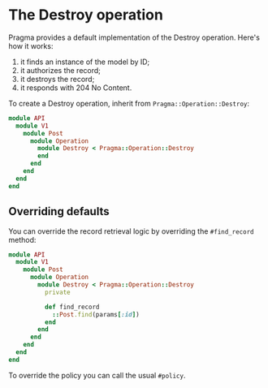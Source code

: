 # The Destroy operation

Pragma provides a default implementation of the Destroy operation. Here's how it works:

1. it finds an instance of the model by ID;
2. it authorizes the record;
3. it destroys the record;
4. it responds with 204 No Content.

To create a Destroy operation, inherit from `Pragma::Operation::Destroy`:

```ruby
module API
  module V1
    module Post
      module Operation
        module Destroy < Pragma::Operation::Destroy
        end
      end
    end
  end
end
```

## Overriding defaults

You can override the record retrieval logic by overriding the `#find_record` method:

```ruby
module API
  module V1
    module Post
      module Operation
        module Destroy < Pragma::Operation::Destroy
          private

          def find_record
            ::Post.find(params[:id])
          end
        end
      end
    end
  end
end
```

To override the policy you can call the usual `#policy`.
